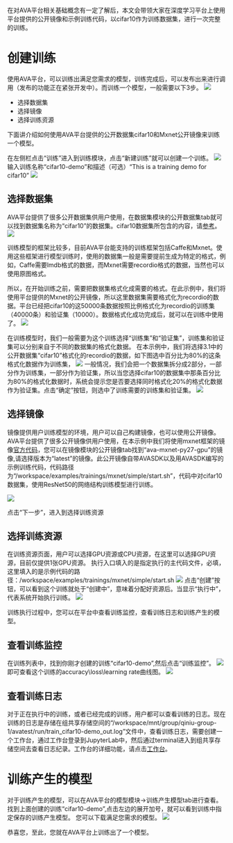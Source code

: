 
在对AVA平台相关基础概念有一定了解后，本文会带领大家在深度学习平台上使用平台提供的公开镜像和示例训练代码，以cifar10作为训练数据集，进行一次完整的训练。

# 创建训练
使用AVA平台，可以训练出满足您需求的模型，训练完成后，可以发布出来进行调用（发布的功能正在紧张开发中）。而训练一个模型，一般需要以下3步。
![](https://odum9helk.qnssl.com/FoEs6CA_liRbj8CfNnkP5cIzCOjz)

* 选择数据集
* 选择镜像
* 选择训练资源

下面讲介绍如何使用AVA平台提供的公开数据集cifar10和Mxnet公开镜像来训练一个模型。

在左侧栏点击“训练”进入到训练模块，点击“新建训练”就可以创建一个训练。
![](https://odum9helk.qnssl.com/FkBimb6lcCo0I282n7hyFeKl4UYN)
输入训练名称“cifar10-demo”和描述（可选）“This is a training demo for cifar10”
![](https://odum9helk.qnssl.com/Fv200mjkaIcY8SNtfzm_49Br_deT)

## 选择数据集
AVA平台提供了很多公开数据集供用户使用，在数据集模块的公开数据集tab就可以找到数据集名称为“cifar10”的数据集。cifar10数据集所包含的内容，请[参考](https://www.cs.toronto.edu/~kriz/cifar.html)。
![](https://odum9helk.qnssl.com/FvzOzoBXVFZl5FC-GmZ53PBrU9g0)

训练模型的框架比较多，目前AVA平台能支持的训练框架包括Caffe和Mxnet。使用这些框架进行模型训练时，使用的数据集一般是需要提前生成为特定的格式，例如，Caffe需要lmdb格式的数据，而Mxnet需要recordio格式的数据，当然也可以使用原图格式。

所以，在开始训练之前，需要把数据集格式化成需要的格式。在此示例中，我们将使用平台提供的Mxnet的公开镜像，所以这里数据集需要格式化为recordio的数据。平台已经把cifar10的这50000条数据按照比例格式化为recordio的训练集（40000条）和验证集（10000）。数据格式化成功完成后，就可以在训练中使用了。
![](https://odum9helk.qnssl.com/Fq1kt6UtwTvME4CT7QxoUgG-cQfR)

在训练模型时，我们一般需要为这个训练选择“训练集”和“验证集”，训练集和验证集可以分别来自于不同的数据集的格式化数据。
在本示例中，我们将选择3.1中的公开数据集“cifar10”格式化的recordio的数据，如下图选中百分比为80%的这条格式化数据作为训练集，
![](https://odum9helk.qnssl.com/FpQMK3lVn6ryLNGjoodFJWcaaKJw)
一般情况，我们会把一个数据集拆分成2部分，一部分作为训练集，一部分作为验证集，所以当您选择cifar10的数据集中那条百分比为80%的格式化数据时，系统会提示您是否要选择同时格式化20%的格式化数据作为验证集。点击“确定”按钮，则选中了训练需要的训练集和验证集。
![](https://odum9helk.qnssl.com/FpWwMrybovu6EQHR6ORo8k-YYc9A)

## 选择镜像
镜像提供用户训练模型的环境，用户可以自己构建镜像，也可以使用公开镜像。AVA平台提供了很多公开镜像供用户使用，在本示例中我们将使用mxnet框架的镜像[官方代码](https://github.com/apache/incubator-mxnet/tree/master/example/image-classification)，您可以在镜像模块的公开镜像tab找到“ava-mxnet-py27-gpu”的镜像,请选择版本为“latest”的镜像。此公开镜像自带AVASDK以及用AVASDK编写的示例训练代码，代码路径为“/workspace/examples/trainings/mxnet/simple/start.sh”，代码中对cifar10数据集，使用ResNet50的网络结构训练模型进行训练。

![](https://odum9helk.qnssl.com/Fm8qpjByEjYYo1odgYVoJ1eQz02j)

点击“下一步”，进入到选择训练资源

## 选择训练资源
在训练资源页面，用户可以选择GPU资源或CPU资源，在这里可以选择GPU资源，目前仅提供1张GPU资源。
执行入口填入的是指定执行的主代码文件，必填，这里填入的是示例代码的路径：/workspace/examples/trainings/mxnet/simple/start.sh
![](https://odum9helk.qnssl.com/FhpRjNFJKdi9WU794bvZe3Gror_h)
点击“创建”按钮，可以看到这个训练就处于“创建中”，意味着分配好资源后。当显示“执行中”，代表系统开始执行训练。
![](https://odum9helk.qnssl.com/FgnvPp0xE3mnS3zCDqEAqLjMCmfa)


训练执行过程中，您可以在平台中查看训练监控，查看训练日志和训练产生的模型。

## 查看训练监控
在训练列表中，找到你刚才创建的训练“cifar10-demo”,然后点击“训练监控”。
![](https://odum9helk.qnssl.com/FrWT7HSHF8_15fZfyi2DJEq_KNSl)
即可查看这个训练的accuracy\loss\learning rate曲线图。
![](https://odum9helk.qnssl.com/FmeAaR6PeHktOa8KqhbOPn9Blx3E)


## 查看训练日志
对于正在执行中的训练，或者已经完成的训练，用户都可以查看训练的日志。现在训练的日志是存储在组共享存储空间的“/workspace/mnt/group/qiniu-group-1/avatest/run/train_cifar10-demo_out.log”文件中，查看训练日志，需要创建一个工作台，通过工作台登录到JupyterLab中，然后通过terminal进入到组共享存储空间去查看日志纪录。工作台的详细功能，请点击[工作台](https://developer.qiniu.io/ava/manual/4479/workspace)。


# 训练产生的模型
对于训练产生的模型，可以在AVA平台的模型模块->训练产生模型tab进行查看。找到上面创建的训练“cifar10-demo”,点击左边的展开加号，就可以看到训练中指定保存的训练产生模型。
您可以下载满足您需求的模型。
![](https://odum9helk.qnssl.com/FgCh5xBtPChY2Swl5lDGF0SMkbsC)

恭喜您，至此，您就在AVA平台上训练出了一个模型。



